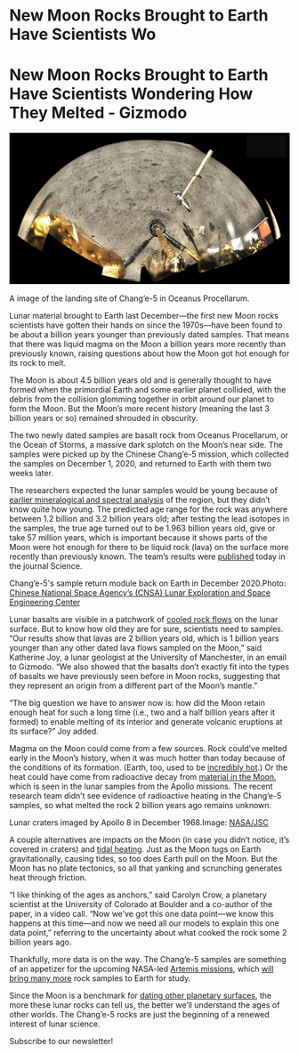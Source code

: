 # New Moon Rocks Brought to Earth Have Scientists Wo

# New Moon Rocks Brought to Earth Have Scientists Wondering How They Melted - Gizmodo

![4bbfacf975c3513b5a9930190e97e9e6.png](New%20Moon%20Rocks%20Brought%20to%20Earth%20Have%20Scientists%20Wo.assets/4bbfacf975c3513b5a9930190e97e9e6.png)

A image of the landing site of Chang’e-5 in Oceanus Procellarum.

Lunar material brought to Earth last December—the first new Moon rocks scientists have gotten their hands on since the 1970s—have been found to be about a billion years younger than previously dated samples. That means that there was liquid magma on the Moon a billion years more recently than previously known, raising questions about how the Moon got hot enough for its rock to melt.

The Moon is about 4.5 billion years old and is generally thought to have formed when the primordial Earth and some earlier planet collided, with the debris from the collision glomming together in orbit around our planet to form the Moon. But the Moon’s more recent history (meaning the last 3 billion years or so) remained shrouded in obscurity.

The two newly dated samples are basalt rock from Oceanus Procellarum, or the Ocean of Storms, a massive dark splotch on the Moon’s near side. The samples were picked up by the Chinese Chang’e-5 mission, which collected the samples on December 1, 2020, and returned to Earth with them two weeks later.

The researchers expected the lunar samples would be young because of [earlier mineralogical and spectral analysis](https://agupubs.onlinelibrary.wiley.com/doi/10.1029/2002JE001985) of the region, but they didn’t know quite how young. The predicted age range for the rock was anywhere between 1.2 billion and 3.2 billion years old; after testing the lead isotopes in the samples, the true age turned out to be 1.963 billion years old, give or take 57 million years, which is important because it shows parts of the Moon were hot enough for there to be liquid rock (lava) on the surface more recently than previously known. The team’s results were [published](http://www.science.org/doi/10.1126/science.abl7957) today in the journal Science.

Chang’e-5's sample return module back on Earth in December 2020.Photo: [Chinese National Space Agency’s (CNSA) Lunar Exploration and Space Engineering Center](https://www.eurekalert.org/multimedia/802244)

Lunar basalts are visible in a patchwork of [cooled rock flows](https://airandspace.si.edu/exhibitions/apollo-to-the-moon/online/science/lunar-rocks.cfm) on the lunar surface. But to know how old they are for sure, scientists need to samples. “Our results show that lavas are 2 billion years old, which is 1 billion years younger than any other dated lava flows sampled on the Moon,” said Katherine Joy, a lunar geologist at the University of Manchester, in an email to Gizmodo. “We also showed that the basalts don’t exactly fit into the types of basalts we have previously seen before in Moon rocks, suggesting that they represent an origin from a different part of the Moon’s mantle.”

“The big question we have to answer now is: how did the Moon retain enough heat for such a long time (i.e., two and a half billion years after it formed) to enable melting of its interior and generate volcanic eruptions at its surface?” Joy added.

Magma on the Moon could come from a few sources. Rock could’ve melted early in the Moon’s history, when it was much hotter than today because of the conditions of its formation. (Earth, too, used to be [incredibly hot](https://www.climate.gov/news-features/climate-qa/whats-hottest-earths-ever-been).) Or the heat could have come from radioactive decay from [material in the Moon](https://www.psi.edu/epo/faq/moon.html#:~:text=What%20contributes%20to%20the%20heat,formed%2C%20when%20it%20was%20molten.), which is seen in the lunar samples from the Apollo missions. The recent research team didn’t see evidence of radioactive heating in the Chang’e-5 samples, so what melted the rock 2 billion years ago remains unknown.

Lunar craters imaged by Apollo 8 in December 1968.Image: [NASA/JSC](https://moon.nasa.gov/resources/257/view-of-goclenius-and-other-craters/?category=images)

A couple alternatives are impacts on the Moon (in case you didn’t notice, it’s covered in craters) and [tidal heating](https://www.esi.utexas.edu/files/078-Learning-Module-What-is-Tidal-Heating.pdf). Just as the Moon tugs on Earth gravitationally, causing tides, so too does Earth pull on the Moon. But the Moon has no plate tectonics, so all that yanking and scrunching generates heat through friction.

“I like thinking of the ages as anchors,” said Carolyn Crow, a planetary scientist at the University of Colorado at Boulder and a co-author of the paper, in a video call. “Now we’ve got this one data point—we know this happens at this time—and now we need all our models to explain this one data point,” referring to the uncertainty about what cooked the rock some 2 billion years ago.

Thankfully, more data is on the way. The Chang’e-5 samples are something of an appetizer for the upcoming NASA-led [Artemis missions](https://www.nasa.gov/specials/artemis/), which [will bring many more](https://www.nasa.gov/sites/default/files/atoms/files/artemis_plan-20200921.pdf) rock samples to Earth for study.

Since the Moon is a benchmark for [dating other planetary surfaces](https://courses.lumenlearning.com/astronomy/chapter/dating-planetary-surfaces/), the more these lunar rocks can tell us, the better we’ll understand the ages of other worlds. The Chang’e-5 rocks are just the beginning of a renewed interest of lunar science.

Subscribe to our newsletter!


